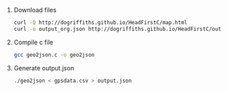 1. Download files
   ```bash
   curl -O http://dogriffiths.github.io/HeadFirstC/map.html
   curl -o output_org.json http://dogriffiths.github.io/HeadFirstC/output.json
   ```
2. Compile c file
   ```bash
   gcc geo2json.c -o geo2json
   ```
3. Generate output.json
   ```bash
   ./geo2json < gpsdata.csv > output.json
   ```
